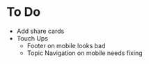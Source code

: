 # To Do
- Add share cards
- Touch Ups
    - Footer on mobile looks bad
    - Topic Navigation on mobile needs fixing